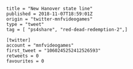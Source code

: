 ```
title = "New Hanover state line"
published = 2018-11-07T18:59:01Z
origin = "twitter-mnfvideogames"
type = "tweet"
tag = [ "ps4share", "red-dead-redemption-2",]

[twitter]
account = "mnfvideogames"
first_tweet = "1060245252412526593"
retweets = 0
favourites = 0
```

<p class='image'><img src='https://mnf.m17s.net/2018/11/07/Dra_b5JW4AEezcU.jpg' alt=''></p>

